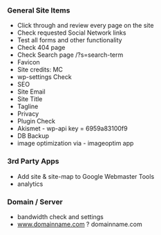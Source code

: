 ### General Site Items
- Click through and review every page on the site
- Check requested Social Network links
- Test all forms and other functionality
- Check 404 page
- Check Search page /?s=search-term
- Favicon
- Site credits: MC
- wp-settings Check
- SEO
- Site Email
- Site Title
- Tagline
- Privacy
- Plugin Check
- Akismet - wp-api key = 6959a83100f9
- DB Backup
- image optimization via - imageoptim app

### 3rd Party Apps
- Add site & site-map to Google Webmaster Tools
- analytics

### Domain / Server
- bandwidth check and settings
- www.domainname.com ? domainname.com
